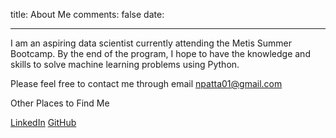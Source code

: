 title: About Me
comments: false
date:

---
I am an aspiring data scientist currently attending the Metis Summer Bootcamp.
By the end of the program, I hope to have the  knowledge and skills to solve
machine learning problems using Python.


Please feel free to contact me through email
npatta01@gmail.com

Other Places to Find Me

[LinkedIn](https://www.linkedin.com/in/nidhinpattaniyil)
[GitHub](https://github.com/npatta01)
